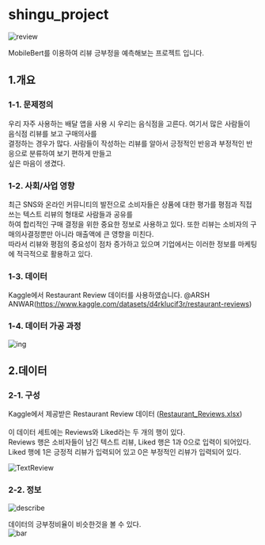 # shingu_project
![review](https://user-images.githubusercontent.com/79899868/231330013-53ccb539-4bc6-4349-8a58-c418e07ff03e.png)

MobileBert를 이용하여 리뷰 긍부정을 예측해보는 프로젝트 입니다.

## 1.개요


### 1-1. 문제정의
우리 자주 사용하는 배달 앱을 사용 시 우리는 음식점을 고른다. 여기서 많은 사람들이 음식점 리뷰를 보고 구매의사를<br>
결정하는 경우가 많다. 사람들이 작성하는 리뷰를 알아서 긍정적인 반응과 부정적인 반응으로 분류하여 보기 편하게 만들고 <br>
싶은 마음이 생겼다.

### 1-2. 사회/사업 영향
최근 SNS와 온라인 커뮤니티의 발전으로 소비자들은 상품에 대한 평가를 평점과 직접 쓰는 텍스트 리뷰의 형태로 사람들과 공유를<br>
하여 합리적인 구매 결정을 위한 중요한 정보로 사용하고 있다. 또한 리뷰는 소비자의 구매의사결정뿐만 아니라 매출액에 큰 영향을 미친다.<br>
따라서 리뷰와 평점의 중요성이 점차 증가하고 있으며 기업에서는 이러한 정보를 마케팅에 적극적으로 활용하고 있다. 

### 1-3. 데이터
Kaggle에서 Restaurant Review 데이터를 사용하였습니다. @ARSH ANWAR(https://www.kaggle.com/datasets/d4rklucif3r/restaurant-reviews)

### 1-4. 데이터 가공 과정
![ing](https://user-images.githubusercontent.com/79899868/232393906-ee5e2b72-f81b-4846-821d-2599d7251d57.png)<br>

## 2.데이터

### 2-1. 구성
Kaggle에서 제공받은 Restaurant Review 데이터 ([Restaurant_Reviews.xlsx](https://github.com/Kimseongchan1224/shingu_project/files/11206689/Restaurant_Reviews.xlsx))<br><br>
이 데이터 세트에는 Reviews와 Liked라는 두 개의 행이 있다.<br>
Reviews 행은 소비자들이 남긴 텍스트 리뷰, Liked 행은 1과 0으로 입력이 되어있다.<br>
Liked 행에 1은 긍정적 리뷰가 입력되어 있고 0은 부정적인 리뷰가 입력되어 있다.

![TextReview](https://user-images.githubusercontent.com/79899868/231338041-a732fa52-fbc6-4ce0-be12-e429568aded4.png)<br>
### 2-2. 정보

![describe](https://user-images.githubusercontent.com/79899868/232367303-3e6037ab-e7f7-4ea7-9ee0-90b973972bc1.png)

데이터의 긍부정비율이 비슷한것을 볼 수 있다.<br>
![bar](https://user-images.githubusercontent.com/79899868/232367307-11329b9f-e185-4c2e-9b7f-478e647d0d17.png)<br>




